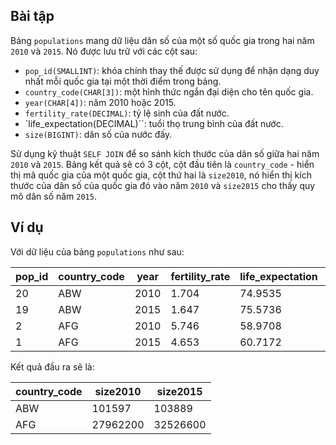 ## Bài tập
Bảng `populations` mang dữ liệu dân số của một số quốc gia trong hai năm `2010` và `2015`. Nó được lưu trữ với các cột sau:

- `pop_id(SMALLINT)`: khóa chính thay thế được sử dụng để nhận dạng duy nhất mỗi quốc gia tại một thời điểm trong bảng.
- `country_code(CHAR[3])`: một hình thức ngắn đại diện cho tên quốc gia.
- `year(CHAR[4])`: năm 2010 hoặc 2015.
- `fertility_rate(DECIMAL)`: tỷ lệ sinh của đất nước.
- `life_expectation(DECIMAL)``: tuổi thọ trung bình của đất nước.
- `size(BIGINT)`: dân số của nước đấy.

Sử dụng kỹ thuật `SELF JOIN` để so sánh kích thước của dân số giữa hai năm `2010` và `2015`. Bảng kết quả sẽ có 3 cột, cột đầu tiên là `country_code` - hiển thị mã quốc gia của một quốc gia, cột thứ hai là `size2010`, nó hiển thị kích thước của dân số của quốc gia đó vào năm `2010` và `size2015` cho thấy quy mô dân số năm `2015`.

## Ví dụ
Với dữ liệu của bảng `populations` như sau:

pop_id	| country_code	| year	| fertility_rate	| life_expectation	| size
--------|---------------|-------|-----------------|-------------------|-----
20	| ABW	| 2010	| 1.704	| 74.9535	| 101597
19	| ABW	| 2015	| 1.647	| 75.5736	| 103889
2	| AFG	| 2010	| 5.746	| 58.9708	| 27962200
1	| AFG	| 2015	| 4.653	| 60.7172	| 32526600

Kết quả đầu ra sẽ là:

country_code	| size2010	| size2015
--------------|-----------|---------
ABW	| 101597	| 103889
AFG	| 27962200	| 32526600
